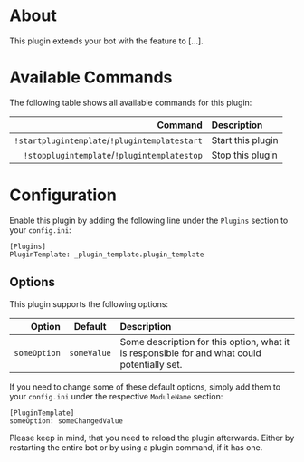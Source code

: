 # About

This plugin extends your bot with the feature to [...].


# Available Commands

The following table shows all available commands for this plugin:

| Command | Description |
| ---: | :--- |
| `!startplugintemplate`/`!plugintemplatestart` | Start this plugin |
| `!stopplugintemplate`/`!plugintemplatestop` | Stop this plugin |


# Configuration

Enable this plugin by adding the following line under the `Plugins` section to your `config.ini`:

```
[Plugins]
PluginTemplate: _plugin_template.plugin_template
```

## Options

This plugin supports the following options:

| Option | Default | Description |
| ---: | :---: | :--- |
| `someOption` | `someValue` | Some description for this option, what it is responsible for and what could potentially set. |

If you need to change some of these default options, simply add them to your `config.ini` under the respective `ModuleName` section:

```
[PluginTemplate]
someOption: someChangedValue
```

Please keep in mind, that you need to reload the plugin afterwards. Either by restarting the entire bot or by using a plugin command, if it has one.
